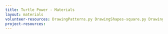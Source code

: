 ```yaml
---
title: Turtle Power - Materials
layout: materials
volunteer-resources: DrawingPatterns.py DrawingShapes-square.py DrawingShapes-triangle.py LoopyShapes.py VariablesAndLoops.py
project-resources: 
---
```

